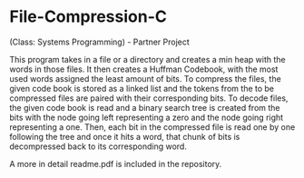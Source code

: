 # File-Compression-C
(Class: Systems Programming) - Partner Project

This program takes in a file or a directory and creates a min heap with the words in those files. It then creates a Huffman Codebook, with the most used words assigned the least amount of bits. To compress the files, the given code book is stored as a linked list and the tokens from the to be compressed files are paired with their corresponding bits. To decode files, the given code book is read and a binary search tree is created from the bits with the node going left representing a zero and the node going right representing a one. Then, each bit in the compressed file is read one by one following the tree and once it hits a word, that chunk of bits is decompressed back to its corresponding word.

A more in detail readme.pdf is included in the repository.
